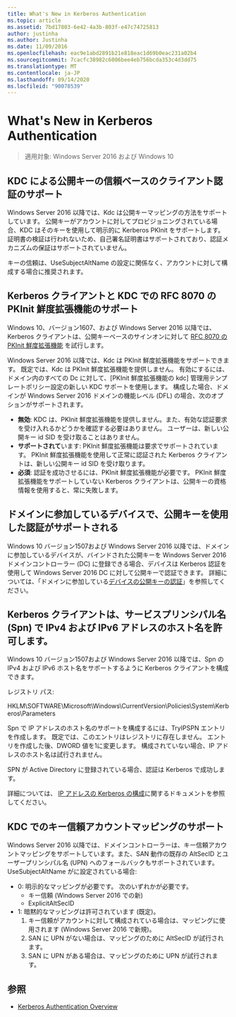 ```yaml
---
title: What's New in Kerberos Authentication
ms.topic: article
ms.assetid: 7bd17803-6e42-4a3b-803f-e47c74725813
author: justinha
ms.author: Justinha
ms.date: 11/09/2016
ms.openlocfilehash: eac9e1abd2891b21e818eac1d69b0eac231a02b4
ms.sourcegitcommit: 7cacfc38982c6006bee4eb756bcda353c4d3dd75
ms.translationtype: MT
ms.contentlocale: ja-JP
ms.lasthandoff: 09/14/2020
ms.locfileid: "90078539"
---
```

# <a name="whats-new-in-kerberos-authentication"></a>What's New in Kerberos Authentication

>適用対象: Windows Server 2016 および Windows 10

## <a name="kdc-support-for-public-key-trust-based-client-authentication"></a>KDC による公開キーの信頼ベースのクライアント認証のサポート

Windows Server 2016 以降では、Kdc は公開キーマッピングの方法をサポートしています。
公開キーがアカウントに対してプロビジョニングされている場合、KDC はそのキーを使用して明示的に Kerberos PKInit をサポートします。
証明書の検証は行われないため、自己署名証明書はサポートされており、認証メカニズムの保証はサポートされていません。

キーの信頼は、UseSubjectAltName の設定に関係なく、アカウントに対して構成する場合に推奨されます。

## <a name="kerberos-client-and-kdc-support-for-rfc-8070-pkinit-freshness-extension"></a>Kerberos クライアントと KDC での RFC 8070 の PKInit 鮮度拡張機能のサポート

Windows 10、バージョン1607、および Windows Server 2016 以降では、Kerberos クライアントは、公開キーベースのサインオンに対して [RFC 8070 の PKInit 鮮度拡張機能](https://datatracker.ietf.org/doc/draft-ietf-kitten-pkinit-freshness/) を試行します。

Windows Server 2016 以降では、Kdc は PKInit 鮮度拡張機能をサポートできます。
既定では、Kdc は PKInit 鮮度拡張機能を提供しません。 有効にするには、ドメイン内のすべての Dc に対して、[PKInit 鮮度拡張機能の kdc] 管理用テンプレートポリシー設定の新しい KDC サポートを使用します。
構成した場合、ドメインが Windows Server 2016 ドメインの機能レベル (DFL) の場合、次のオプションがサポートされます。

- **無効**: KDC は、PKInit 鮮度拡張機能を提供しません。また、有効な認証要求を受け入れるかどうかを確認する必要はありません。 ユーザーは、新しい公開キー id SID を受け取ることはありません。
- **サポートされて**います: PKInit 鮮度拡張機能は要求でサポートされています。 PKInit 鮮度拡張機能を使用して正常に認証された Kerberos クライアントは、新しい公開キー id SID を受け取ります。
- **必須**: 認証を成功させるには、PKInit 鮮度拡張機能が必要です。 PKInit 鮮度拡張機能をサポートしていない Kerberos クライアントは、公開キーの資格情報を使用すると、常に失敗します。

## <a name="domain-joined-device-support-for-authentication-using-public-key"></a>ドメインに参加しているデバイスで、公開キーを使用した認証がサポートされる

Windows 10 バージョン1507および Windows Server 2016 以降では、ドメインに参加しているデバイスが、バインドされた公開キーを Windows Server 2016 ドメインコントローラー (DC) に登録できる場合、デバイスは Kerberos 認証を使用して Windows Server 2016 DC に対して公開キーで認証できます。 詳細については、「ドメインに参加している[デバイスの公開キーの認証](Domain-joined-Device-Public-Key-Authentication.md)」を参照してください。

## <a name="kerberos-clients-allow-ipv4-and-ipv6-address-hostnames-in-service-principal-names-spns"></a>Kerberos クライアントは、サービスプリンシパル名 (Spn) で IPv4 および IPv6 アドレスのホスト名を許可します。

Windows 10 バージョン1507および Windows Server 2016 以降では、Spn の IPv4 および IPv6 ホスト名をサポートするように Kerberos クライアントを構成できます。

レジストリ パス:

HKLM\SOFTWARE\Microsoft\Windows\CurrentVersion\Policies\System\Kerberos\Parameters

Spn で IP アドレスのホスト名のサポートを構成するには、TryIPSPN エントリを作成します。
既定では、このエントリはレジストリに存在しません。
エントリを作成した後、DWORD 値を1に変更します。
構成されていない場合、IP アドレスのホスト名は試行されません。

SPN が Active Directory に登録されている場合、認証は Kerberos で成功します。

詳細については、 [IP アドレスの Kerberos の構成](configuring-kerberos-over-ip.md)に関するドキュメントを参照してください。

## <a name="kdc-support-for-key-trust-account-mapping"></a>KDC でのキー信頼アカウントマッピングのサポート

Windows Server 2016 以降では、ドメインコントローラーは、キー信頼アカウントマッピングをサポートしています。また、SAN 動作の既存の AltSecID とユーザープリンシパル名 (UPN) へのフォールバックもサポートされています。 UseSubjectAltName がに設定されている場合:

- 0: 明示的なマッピングが必要です。 次のいずれかが必要です。
    - キー信頼 (Windows Server 2016 での新)
    - ExplicitAltSecID
- 1: 暗黙的なマッピングは許可されています (既定)。
    1. キー信頼がアカウントに対して構成されている場合は、マッピングに使用されます (Windows Server 2016 で新規)。
    2. SAN に UPN がない場合は、マッピングのために AltSecID が試行されます。
    3. SAN に UPN がある場合は、マッピングのために UPN が試行されます。

## <a name="see-also"></a>参照

- [Kerberos Authentication Overview](kerberos-authentication-overview.md)
